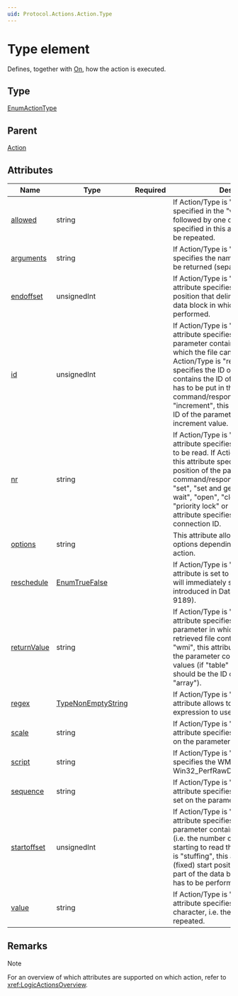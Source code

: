 ```yaml
---
uid: Protocol.Actions.Action.Type
---
```


# Type element

Defines, together with [On](xref:Protocol.Actions.Action.On), how the action is executed.

## Type

[EnumActionType](xref:Protocol-EnumActionType)

## Parent

[Action](xref:Protocol.Actions.Action)

## Attributes

|Name|Type|Required|Description|
|--- |--- |--- |--- |
|[allowed](xref:Protocol.Actions.Action.Type-allowed)|string||If Action/Type is "stuffing": If the byte specified in the "value" attribute is followed by one of the characters specified in this attribute, then it will not be repeated.|
|[arguments](xref:Protocol.Actions.Action.Type-arguments)|string||If Action/Type is "wmi", this attribute specifies the names of the columns to be returned (separated by semicolons).|
|[endoffset](xref:Protocol.Actions.Action.Type-endoffset)|unsignedInt||If Action/Type is "stuffing", this attribute specifies the (fixed) end position that delimits the part of the data block in which stuffing has to be performed.|
|[id](xref:Protocol.Actions.Action.Type-id)|unsignedInt||If Action/Type is "read file", this attribute specifies the ID of the parameter containing the directory in which the file can be found. If Action/Type is "replace", this attribute specifies the ID of the parameter that contains the ID of the parameter that has to be put in the command/response. If Action/Type is "increment", this attribute specifies the ID of the parameter that holds the increment value.|
|[nr](xref:Protocol.Actions.Action.Type-nr)|string||If Action/Type is "read file", this attribute specifies the number of bytes to be read. If Action/Type is "replace", this attribute specifies the (0-based) position of the parameter in the command/response. If Action/Type is "set", "set and get with wait", "set with wait", "open", "close", "lock", "unlock", "priority lock" or "priority unlock", this attribute specifies the (0-based) connection ID.|
|[options](xref:Protocol.Actions.Action.Type-options)|string||This attribute allows defining different options depending on the type of action.|
|[reschedule](xref:Protocol.Actions.Action.Type-reschedule)|[EnumTrueFalse](xref:Protocol-EnumTrueFalse)||If Action/Type is "restart timer" and this attribute is set to “true”, then the timer will immediately start again. Feature introduced in DataMiner 8.5.4 (RN 9189).|
|[returnValue](xref:Protocol.Actions.Action.Type-returnValue)|string||If Action/Type is "read file", this attribute specifies the ID of the parameter in which to store the retrieved file content. If Action/Type is "wmi", this attribute specifies the ID of the parameter containing the returned values (if "table" is set to "true", this ID should be the ID of a parameter of type "array").|
|[regex](xref:Protocol.Actions.Action.Type-regex)|[TypeNonEmptyString](xref:Protocol-TypeNonEmptyString)||If Action/Type is "aggregate", this attribute allows to specify the regular expression to use for filtering.|
|[scale](xref:Protocol.Actions.Action.Type-scale)|string||If Action/Type is "set info", this attribute specifies the scale to be set on the parameter.|
|[script](xref:Protocol.Actions.Action.Type-script)|string||If Action/Type is "wmi", this attribute specifies the WMI class (e.g. Win32_PerfRawData_PerfOS_Memory).|
|[sequence](xref:Protocol.Actions.Action.Type-sequence)|string||If Action/Type is "set info", this attribute specifies the sequence to be set on the parameter.|
|[startoffset](xref:Protocol.Actions.Action.Type-startoffset)|unsignedInt||If Action/Type is "read file", this attribute specifies the ID of the parameter containing the start offset (i.e. the number of bytes to skip before starting to read the file). If Action/Type is "stuffing", this attribute specifies the (fixed) start position that delimits the part of the data block in which stuffing has to be performed.|
|[value](xref:Protocol.Actions.Action.Type-value)|string||If Action/Type is "stuffing", this attribute specifies the actual stuffing character, i.e. the byte that has to be repeated.|

## Remarks

> [!NOTE]
> For an overview of which attributes are supported on which action, refer to <xref:LogicActionsOverview>.
